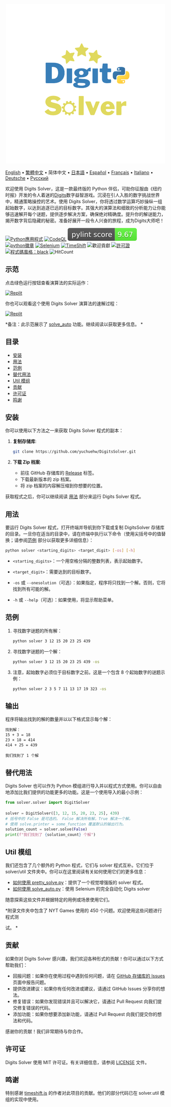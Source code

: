 <p align="center">
    <picture>
      <img 
        src="https://raw.githubusercontent.com/yuchuehw/DigitsSolver/main/new_logo.png" 
        alt="Digits Solver icon"
        width="500"
       />
    </picture>
<p>

[English](README_en.md)
 • [繁體中文](README_zh-TW.md)
 • 简体中文
 • [日本語](README_ja.md)
 • [Español](README_es.md)
 • [Français](README_fr.md)
 • [Italiano](README_it.md)
 • [Deutsche](README_de.md)
 • [Русский](README_ru.md)

欢迎使用 Digits Solver，这是一款最终版的 Python 伴侣，可助你征服由《纽约时报》开发的令人着迷的[Digits](https://www.nytimes.com/games/digits)数字益智游戏。沉浸在引人入胜的数字挑战世界中，精通策略操控的艺术。使用 Digits Solver，你将透过数学运算巧妙操纵一组起始数字，以达到追逐已远的目标数字。其强大的演算法和细致的分析能力让你能够迅速解开每个谜题，提供逐步解决方案，确保绝对精确度。提升你的解谜能力，揭开数字背后隐藏的秘密。准备好展开一段令人兴奋的旅程，成为Digits大师吧！

[![Python應用程式](https://github.com/yuchuehw/DigitsSolver/actions/workflows/python-app.yml/badge.svg)](https://github.com/yuchuehw/DigitsSolver/actions/workflows/python-app.yml)
[![CodeQL](https://github.com/yuchuehw/DigitsSolver/actions/workflows/github-code-scanning/codeql/badge.svg)](https://github.com/yuchuehw/DigitsSolver/actions/workflows/github-code-scanning/codeql)
[![PyLint分數](https://raw.githubusercontent.com/yuchuehw/DigitsSolver/main/pylint_badge.svg)](pylint.out)
<br>
[![python徽章](https://img.shields.io/badge/Python-3776AB?style=flat&for-the-badge&logo=python&logoColor=white)](https://www.python.org/)
[![Selenium](https://img.shields.io/badge/Selenium-grey.svg?style=flat&logo=selenium)](https://www.selenium.dev/)
[![TimeShift](https://img.shields.io/badge/TimeShift.js-grey.svg?style=flat&logo=javascript)](https://github.com/plaa/TimeShift-js)
![歡迎貢獻](https://img.shields.io/badge/歡迎-貢獻-brightgreen.svg?style=flat&color=pink)
[![許可證](https://img.shields.io/badge/許可證-MIT-yellow.svg)](LICENSE.md)
[![程式碼風格：black](https://img.shields.io/badge/程式碼風格-black-000000.svg)](https://github.com/psf/black)
![HitCount](https://hits.dwyl.com/yuchuehw/DigitsSolver.svg?style=flat)

## 示范
点击绿色运行按钮查看演算法的实际运作：

[![Replit](https://img.shields.io/badge/DEMO-REPL.IT-purple.svg?style=flat&logo=replit)](https://replit.com/@yuchuehw/DigitsSolver)

你也可以观看这个使用 Digits Solver 演算法的速解过程：

[![Replit](https://img.shields.io/badge/DEMO-YOUTUBE-purple.svg?style=flat&logo=youtube)](https://www.youtube.com/watch?v=se2OdZnEHHA)

*备注：此示范展示了 [solve_auto](solveAuto.md) 功能。继续阅读以获取更多信息。 *

## 目录

- [安装](#安装)
- [用法](#用法)
- [范例](#范例)
- [替代用法](#替代用法)
- [Util 模组](#Util-模组)
- [贡献](#贡献)
- [许可证](#许可证)
- [鸣谢](#鸣谢)

## 安装

你可以使用以下方法之一来获取 Digits Solver 程式的副本：

1. **复制存储库**:
   ```bash
   git clone https://github.com/yuchuehw/DigitsSolver.git
   ```

2. **下载 Zip 档案**:
   - 前往 GitHub 存储库的 [Release](https://github.com/yuchuehw/DigitsSolver/releases) 标签。
   - 下载最新版本的 zip 档案。
   - 将 zip 档案的内容解压缩到你想要的位置。

获取程式之后，你可以继续阅读 [用法](#usage) 部分来运行 Digits Solver 程式。

## 用法

要运行 Digits Solver 程式，打开终端并导航到你下载或复制 DigitsSolver 存储库的目录。一旦你在适当的目录中，请在终端中执行以下命令（使用尖括号中的值替换；请参阅[范例](#example) 部分以获取更多详细信息）：

```bash
python solver <starting_digits> <target_digit> [-os] [-h]
```

- `<starting_digits>`：一个用空格分隔的整数列表，表示起始数字。


- `<target_digit>`：需要达到的目标数字。
- `-os` 或 `--onesolution`（可选）：如果指定，程序将只找到一个解。否则，它将找到所有可能的解。
- `-h` 或 `--help`（可选）：如果使用，将显示帮助菜单。

## 范例

1. 寻找数字谜题的所有解：
   ```bash
   python solver 3 12 15 20 23 25 439
   ```

2. 寻找数字谜题的一个解：
   ```bash
   python solver 3 12 15 20 23 25 439 -os
   ```


3. 注意，起始数字必须位于目标数字之前。这是一个包含 8 个起始数字的谜题示例：
   ```bash
   python solver 2 3 5 7 11 13 17 19 323 -os
   ```

## 输出

程序将输出找到的解的数量并以以下格式显示每个解：

```
找到解：
15 + 3 = 18
23 × 18 = 414
414 + 25 = 439

我们找到了 1 个解
```

## 替代用法

Digits Solver 也可以作为 Python 模组进行导入并以程式方式使用。你可以自由地添加比我们提供的功能更多的功能。这是一个使用导入的最小示例：

```python
from solver.solver import DigitSolver

solver = DigitSolver([3, 12, 15, 20, 23, 25], 439)
# 括号中的 False 是可选的。 False 解决所有解，True 解决一个解。
# 使用 solve.printer = some_function 覆盖默认的输出行为。
solution_count = solver.solve(False)
print(f"我们找到了 {solution_count} 个解")
```

## Util 模组

我们还包含了几个额外的 Python 程式，它们与 solver 程式互补。它们位于 solver/util 文件夹中。你可以在这里阅读有关如何使用它们的更多信息：

- [如何使用 pretty_solve.py](prettySolve.md)：提供了一个视觉增强版的 solver 程式。
- [如何使用 solve_auto.py](solveAuto.md)：使用 Selenium 的完全自动化 Digits solver

随意探索这些文件并根据特定的用例或场景使用它们。

*附录文件夹中包含了 NYT Games 使用的 450 个问题。欢迎使用这些问题进行程式测

试。 *

## 贡献

如果你对 Digits Solver 感兴趣，我们欢迎各种形式的贡献！你可以通过以下方式帮助我们：

- 回报问题：如果你在使用过程中遇到任何问题，请在 [GitHub 存储库的 Issues](https://github.com/yuchuehw/DigitsSolver/issues) 页面中报告问题。
- 提供改进建议：如果你有任何改进或建议，请通过 GitHub Issues 分享你的想法。
- 修复错误：如果你发现错误并且可以解决它，请通过 Pull Request 向我们提交修复错误的代码。
- 添加功能：如果你想要添加新功能，请通过 Pull Request 向我们提交你的想法和代码。

感谢你的贡献！我们非常期待与你合作。

## 许可证

Digits Solver 使用 MIT 许可证。有关详细信息，请参阅 [LICENSE](LICENSE.md) 文件。

## 鸣谢

特别感谢 [timeshift.js](https://github.com/plaa/TimeShift-js) 的作者对此项目的贡献。他们的部分代码已在 solver.util 模组的实现中使用。
